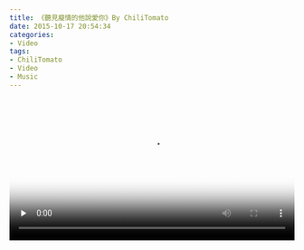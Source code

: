 ```yaml
---
title: 《聽見癡情的他說愛你》By ChiliTomato
date: 2015-10-17 20:54:34
categories:
- Video
tags:
- ChiliTomato
- Video
- Music
---
```

<video src="https://upyuncdn.didee.cn/video/ting-jian-ta-shuo.mp4" poster=/images/batch_tingjianchiqing.jpg width=100% controls="controls" preload="none" >Video</video>


